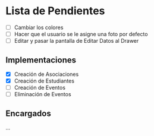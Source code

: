 # Lista de Pendientes
- [ ] Cambiar los colores
- [ ] Hacer que el usuario se le asigne una foto por defecto
- [ ] Editar y pasar la pantalla de Editar Datos al Drawer

## Implementaciones
- [x] Creación de Asociaciones
- [x] Creación de Estudiantes
- [ ] Creación de Eventos
- [ ] Eliminación de Eventos
## Encargados
...